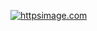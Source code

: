[![httpsimage.com](https://www.httpsimage.com/v2/0d6f92c7-7167-4be3-b6be-b16bca672bed.png)](https://httpsimage.com)
